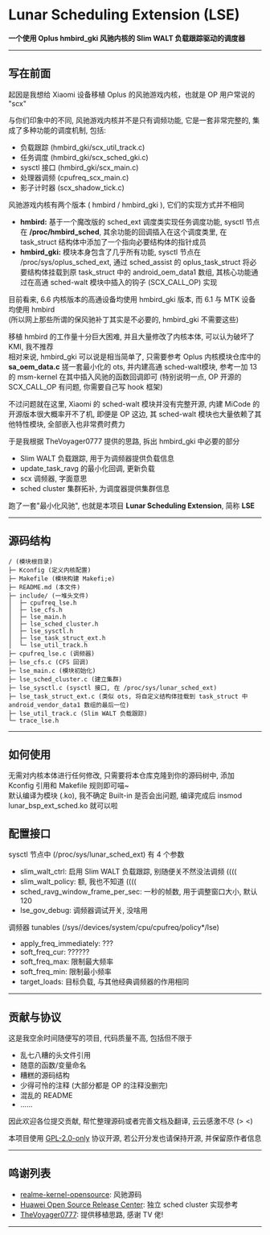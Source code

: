 # Lunar Scheduling Extension (LSE)

**一个使用 Oplus hmbird_gki 风驰内核的 Slim WALT 负载跟踪驱动的调度器**

---

## 写在前面

起因是我想给 Xiaomi 设备移植 Oplus 的风驰游戏内核，也就是 OP 用户常说的 "scx"  

与你们印象中的不同, 风驰游戏内核并不是只有调频功能, 它是一套非常完整的, 集成了多种功能的调度机制, 包括:
 - 负载跟踪 (hmbird_gki/scx_util_track.c)
 - 任务调度 (hmbird_gki/scx_sched_gki.c)
 - sysctl 接口 (hmbird_gki/scx_main.c)
 - 处理器调频 (cpufreq_scx_main.c)
 - 影子计时器 (scx_shadow_tick.c)  

风驰游戏内核有两个版本 ( hmbird / hmbird_gki ), 它们的实现方式并不相同
 - **hmbird:** 基于一个魔改版的 sched_ext 调度类实现任务调度功能, sysctl 节点在 **/proc/hmbird_sched**, 其余功能的回调插入在这个调度类里, 在 task_struct 结构体中添加了一个指向必要结构体的指针成员
 - **hmbird_gki:** 模块本身包含了几乎所有功能, sysctl 节点在 /proc/sys/oplus_sched_ext, 通过 sched_assist 的 oplus_task_struct 将必要结构体挂载到原 task_struct 中的 android_oem_data1 数组, 其核心功能通过在高通 sched-walt 模块中插入的钩子 (SCX_CALL_OP) 实现  

目前看来, 6.6 内核版本的高通设备均使用 hmbird_gki 版本, 而 6.1 与 MTK 设备均使用 hmbird  
(所以网上那些所谓的保风驰补丁其实是不必要的, hmbird_gki 不需要这些)  

移植 hmbird 的工作量十分巨大困难, 并且大量修改了内核本体, 可以认为破坏了 KMI, 我不推荐  
相对来说, hmbird_gki 可以说是相当简单了, 只需要参考 Oplus 内核模块仓库中的 **sa_oem_data.c** 搓一套最小化的 ots, 并内建高通 sched-walt模块, 参考一加 13 的 msm-kernel 在其中插入风驰的函数回调即可 (特别说明一点, OP 开源的 SCX_CALL_OP 有问题, 你需要自己写 hook 框架)  

不过问题就在这里, Xiaomi 的 sched-walt 模块并没有完整开源, 内建 MiCode 的开源版本很大概率开不了机, 即便是 OP 这边, 其 sched-walt 模块也大量依赖了其他特性模块, 全部嵌入也非常费时费力  

于是我根据 TheVoyager0777 提供的思路, 拆出 hmbird_gki 中必要的部分
 - Slim WALT 负载跟踪, 用于为调频器提供负载信息
 - update_task_ravg 的最小化回调, 更新负载
 - scx 调频器, 字面意思
 - sched cluster 集群拓补, 为调度器提供集群信息  

跑了一套"最小化风驰", 也就是本项目 **Lunar Scheduling Extension**, 简称 **LSE**

---

## 源码结构

```
/ (模块根目录)
├─ Kconfig (定义内核配置)
├─ Makefile (模块构建 Makefi;e)
├─ README.md (本文件)
├─ include/ (一堆头文件)
│  ├─ cpufreq_lse.h
│  ├─ lse_cfs.h
│  ├─ lse_main.h
│  ├─ lse_sched_cluster.h
│  ├─ lse_sysctl.h
│  ├─ lse_task_struct_ext.h
│  └─ lse_util_track.h
├─ cpufreq_lse.c (调频器)
├─ lse_cfs.c (CFS 回调)
├─ lse_main.c (模块初始化)
├─ lse_sched_cluster.c (建立集群)
├─ lse_sysctl.c (sysctl 接口, 在 /proc/sys/lunar_sched_ext)
├─ lse_task_struct_ext.c (类似 ots, 将自定义结构体挂载到 task_struct 中 android_vendor_data1 数组的最后一位)
├─ lse_util_track.c (Slim WALT 负载跟踪)
└─ trace_lse.h
```

---

## 如何使用

无需对内核本体进行任何修改, 只需要将本仓库克隆到你的源码树中, 添加 Kconfig 引用和 Makefile 规则即可喵~  
默认编译为模块 (.ko), 我不确定 Built-in 是否会出问题, 编译完成后 insmod lunar_bsp_ext_sched.ko 就可以啦

## 配置接口

sysctl 节点中 (/proc/sys/lunar_sched_ext) 有 4 个参数
 - slim_walt_ctrl: 启用 Slim WALT 负载跟踪, 别随便关不然没法调频 ((((
 - slim_walt_policy: 额, 我也不知道 ((((
 - sched_ravg_window_frame_per_sec: 一秒的帧数, 用于调整窗口大小, 默认 120
 - lse_gov_debug: 调频器调试开关, 没啥用  

调频器 tunables (/sys//devices/system/cpu/cpufreq/policy*/lse)
 - apply_freq_immediately: ???
 - soft_freq_cur: ??????
 - soft_freq_max: 限制最大频率
 - soft_freq_min: 限制最小频率
 - target_loads: 目标负载, 与其他经典调频器的作用相同

---

## 贡献与协议

这是我空余时间随便写的项目, 代码质量不高, 包括但不限于
 - 乱七八糟的头文件引用
 - 随意的函数/变量命名
 - 糟糕的源码结构
 - 少得可怜的注释 (大部分都是 OP 的注释没删完)
 - 混乱的 README
 - ......  

因此欢迎各位提交贡献, 帮忙整理源码或者完善文档及翻译, 云云感激不尽 (> <)  

本项目使用 [GPL-2.0-only](https://www.gnu.org/licenses/old-licenses/gpl-2.0.en.html) 协议开源, 若公开分发也请保持开源, 并保留原作者信息

---

## 鸣谢列表

 - [realme-kernel-opensource](https://github.com/realme-kernel-opensource/realme_15pro5G-AndroidV-vendor-source/tree/99b13443e39dc9c15f150b14134298443b406cf4/vendor/oplus/kernel/cpu/sched_ext): 风驰源码
 - [Huawei Open Source Release Center](https://consumer.huawei.com/en/opensource/detail/?siteCode=worldwide&productCode=Smartphones&fileType=openSourceSoftware&pageSize=10&curPage=1): 独立 sched cluster 实现参考
 - [TheVoyager0777](https://github.com/TheVoyager0777): 提供移植思路, 感谢 TV 佬!  

---
